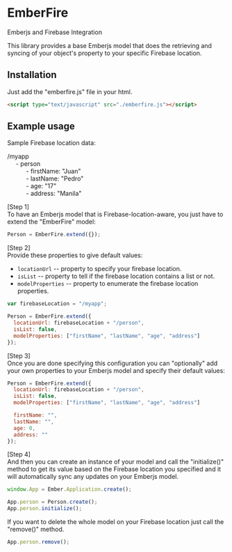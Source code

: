 EmberFire
=========

Emberjs and Firebase Integration

This library provides a base Emberjs model that does the retrieving and syncing of your object's property to your specific Firebase location.

## Installation

Just add the "emberfire.js" file in your html.

```html
<script type="text/javascript" src="./emberfire.js"></script>
```

## Example usage

Sample Firebase location data:

/myapp <br />
&nbsp;&nbsp;&nbsp;&nbsp; - person <br />
&nbsp;&nbsp;&nbsp;&nbsp;&nbsp;&nbsp;&nbsp;&nbsp;&nbsp;&nbsp; - firstName: "Juan" <br />
&nbsp;&nbsp;&nbsp;&nbsp;&nbsp;&nbsp;&nbsp;&nbsp;&nbsp;&nbsp; - lastName: "Pedro" <br />
&nbsp;&nbsp;&nbsp;&nbsp;&nbsp;&nbsp;&nbsp;&nbsp;&nbsp;&nbsp; - age: "17" <br />
&nbsp;&nbsp;&nbsp;&nbsp;&nbsp;&nbsp;&nbsp;&nbsp;&nbsp;&nbsp; - address: "Manila" <br />

[Step 1] <br />
To have an Emberjs model that is Firebase-location-aware, you just have to extend the "EmberFire" model:

```javascript
Person = EmberFire.extend({});
```

[Step 2] <br />
Provide these properties to give default values:

 * `locationUrl` -- property to specify your firebase location.
 * `isList` -- property to tell if the firebase location contains a list or not.
 * `modelProperties` -- property to enumerate the firebase location properties.

```javascript
var firebaseLocation = "/myapp";

Person = EmberFire.extend({
  locationUrl: firebaseLocation + "/person",
  isList: false,
  modelProperties: ["firstName", "lastName", "age", "address"]
});
```

[Step 3] <br />
Once you are done specifying this configuration you can "optionally" add your own properties to your Emberjs model and specify their default values:

```javascript
Person = EmberFire.extend({
  locationUrl: firebaseLocation + "/person",
  isList: false,
  modelProperties: ["firstName", "lastName", "age", "address"]

  firstName: "",
  lastName: "",
  age: 0,
  address: ""
});
```

[Step 4] <br />
And then you can create an instance of your model and call the "initialize()" method to get its value based on the Firebase location you specified and it will automatically sync any updates on your Emberjs model.

```javascript
window.App = Ember.Application.create();

App.person = Person.create();
App.person.initialize();
```

If you want to delete the whole model on your Firebase location just call the "remove()" method.

```javascript
App.person.remove();
```
